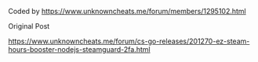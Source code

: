 Coded by https://www.unknowncheats.me/forum/members/1295102.html 


Original Post

https://www.unknowncheats.me/forum/cs-go-releases/201270-ez-steam-hours-booster-nodejs-steamguard-2fa.html
